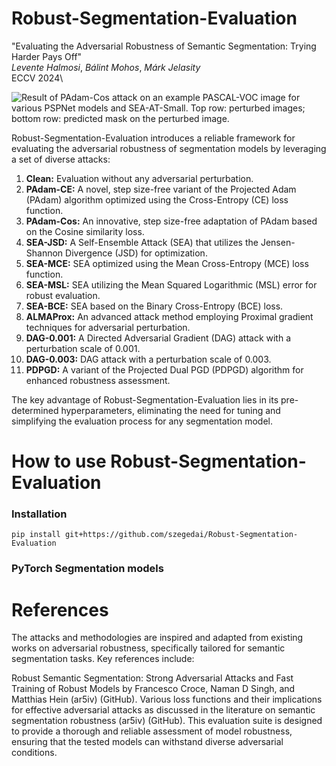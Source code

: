 # Robust-Segmentation-Evaluation

"Evaluating the Adversarial Robustness of Semantic Segmentation: Trying Harder Pays Off"\
*Levente Halmosi*, *Bálint Mohos*, *Márk Jelasity*\
ECCV 2024\

![Result of PAdam-Cos attack on an example PASCAL-VOC image for various
PSPNet models and SEA-AT-Small. Top row: perturbed images; bottom row: predicted
mask on the perturbed image.](illustrations/ships.jpg "A cute cat")

Robust-Segmentation-Evaluation introduces a reliable framework for evaluating the adversarial robustness of segmentation models by leveraging a set of diverse attacks:

1. **Clean:** Evaluation without any adversarial perturbation.
2. **PAdam-CE:** A novel, step size-free variant of the Projected Adam (PAdam) algorithm optimized using the Cross-Entropy (CE) loss function.
3. **PAdam-Cos:** An innovative, step size-free adaptation of PAdam based on the Cosine similarity loss.
4. **SEA-JSD:** A Self-Ensemble Attack (SEA) that utilizes the Jensen-Shannon Divergence (JSD) for optimization.
5. **SEA-MCE:** SEA optimized using the Mean Cross-Entropy (MCE) loss function.
6. **SEA-MSL:** SEA utilizing the Mean Squared Logarithmic (MSL) error for robust evaluation.
7. **SEA-BCE:** SEA based on the Binary Cross-Entropy (BCE) loss.
8. **ALMAProx:** An advanced attack method employing Proximal gradient techniques for adversarial perturbation.
9. **DAG-0.001:** A Directed Adversarial Gradient (DAG) attack with a perturbation scale of 0.001.
10. **DAG-0.003:** DAG attack with a perturbation scale of 0.003.
11. **PDPGD:** A variant of the Projected Dual PGD (PDPGD) algorithm for enhanced robustness assessment.

The key advantage of Robust-Segmentation-Evaluation lies in its pre-determined hyperparameters, eliminating the need for tuning and simplifying the evaluation process for any segmentation model.

# How to use Robust-Segmentation-Evaluation

### Installation

```
pip install git+https://github.com/szegedai/Robust-Segmentation-Evaluation
```

### PyTorch Segmentation models

# References
The attacks and methodologies are inspired and adapted from existing works on adversarial robustness, specifically tailored for semantic segmentation tasks. Key references include:

Robust Semantic Segmentation: Strong Adversarial Attacks and Fast Training of Robust Models by Francesco Croce, Naman D Singh, and Matthias Hein​ (ar5iv)​​ (GitHub)​.
Various loss functions and their implications for effective adversarial attacks as discussed in the literature on semantic segmentation robustness​ (ar5iv)​​ (GitHub)​.
This evaluation suite is designed to provide a thorough and reliable assessment of model robustness, ensuring that the tested models can withstand diverse adversarial conditions.
